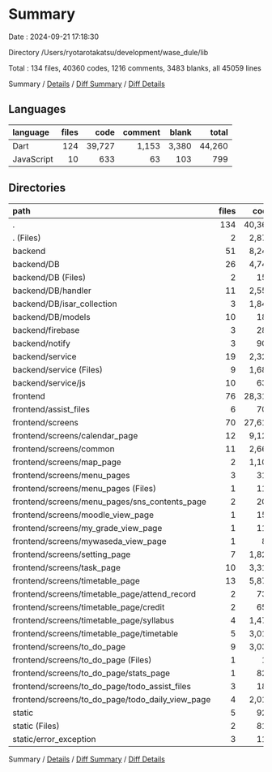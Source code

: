 # Summary

Date : 2024-09-21 17:18:30

Directory /Users/ryotarotakatsu/development/wase_dule/lib

Total : 134 files,  40360 codes, 1216 comments, 3483 blanks, all 45059 lines

Summary / [Details](details.md) / [Diff Summary](diff.md) / [Diff Details](diff-details.md)

## Languages
| language | files | code | comment | blank | total |
| :--- | ---: | ---: | ---: | ---: | ---: |
| Dart | 124 | 39,727 | 1,153 | 3,380 | 44,260 |
| JavaScript | 10 | 633 | 63 | 103 | 799 |

## Directories
| path | files | code | comment | blank | total |
| :--- | ---: | ---: | ---: | ---: | ---: |
| . | 134 | 40,360 | 1,216 | 3,483 | 45,059 |
| . (Files) | 2 | 2,870 | 81 | 188 | 3,139 |
| backend | 51 | 8,249 | 560 | 952 | 9,761 |
| backend/DB | 26 | 4,743 | 319 | 589 | 5,651 |
| backend/DB (Files) | 2 | 159 | 16 | 30 | 205 |
| backend/DB/handler | 11 | 2,550 | 222 | 315 | 3,087 |
| backend/DB/isar_collection | 3 | 1,846 | 13 | 210 | 2,069 |
| backend/DB/models | 10 | 188 | 68 | 34 | 290 |
| backend/firebase | 3 | 280 | 39 | 38 | 357 |
| backend/notify | 3 | 906 | 45 | 89 | 1,040 |
| backend/service | 19 | 2,320 | 157 | 236 | 2,713 |
| backend/service (Files) | 9 | 1,687 | 94 | 133 | 1,914 |
| backend/service/js | 10 | 633 | 63 | 103 | 799 |
| frontend | 76 | 28,312 | 564 | 2,291 | 31,167 |
| frontend/assist_files | 6 | 702 | 25 | 88 | 815 |
| frontend/screens | 70 | 27,610 | 539 | 2,203 | 30,352 |
| frontend/screens/calendar_page | 12 | 9,129 | 238 | 603 | 9,970 |
| frontend/screens/common | 11 | 2,664 | 11 | 262 | 2,937 |
| frontend/screens/map_page | 2 | 1,100 | 13 | 59 | 1,172 |
| frontend/screens/menu_pages | 3 | 316 | 4 | 23 | 343 |
| frontend/screens/menu_pages (Files) | 1 | 115 | 0 | 9 | 124 |
| frontend/screens/menu_pages/sns_contents_page | 2 | 201 | 4 | 14 | 219 |
| frontend/screens/moodle_view_page | 1 | 159 | 12 | 16 | 187 |
| frontend/screens/my_grade_view_page | 1 | 112 | 5 | 12 | 129 |
| frontend/screens/mywaseda_view_page | 1 | 82 | 2 | 9 | 93 |
| frontend/screens/setting_page | 7 | 1,825 | 20 | 146 | 1,991 |
| frontend/screens/task_page | 10 | 3,314 | 84 | 255 | 3,653 |
| frontend/screens/timetable_page | 13 | 5,871 | 61 | 399 | 6,331 |
| frontend/screens/timetable_page/attend_record | 2 | 732 | 1 | 53 | 786 |
| frontend/screens/timetable_page/credit | 2 | 656 | 9 | 56 | 721 |
| frontend/screens/timetable_page/syllabus | 4 | 1,471 | 3 | 109 | 1,583 |
| frontend/screens/timetable_page/timetable | 5 | 3,012 | 48 | 181 | 3,241 |
| frontend/screens/to_do_page | 9 | 3,038 | 89 | 419 | 3,546 |
| frontend/screens/to_do_page (Files) | 1 | 17 | 0 | 5 | 22 |
| frontend/screens/to_do_page/stats_page | 1 | 820 | 9 | 129 | 958 |
| frontend/screens/to_do_page/todo_assist_files | 3 | 185 | 11 | 34 | 230 |
| frontend/screens/to_do_page/todo_daily_view_page | 4 | 2,016 | 69 | 251 | 2,336 |
| static | 5 | 929 | 11 | 52 | 992 |
| static (Files) | 2 | 815 | 2 | 34 | 851 |
| static/error_exception | 3 | 114 | 9 | 18 | 141 |

Summary / [Details](details.md) / [Diff Summary](diff.md) / [Diff Details](diff-details.md)
